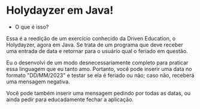 # Holydayzer em Java!

- O que é isso?

Essa é a reedição de um exercício conhecido da Driven Education, o Holydayzer, agora em Java. Se trata de um programa que deve receber uma entrada de data e retornar para o usuário qual o feriado em questão.

Eu o desenvolvi de um modo desnecessariamente completo para praticar essa linguagem que eu tanto amo. Portanto, você pode inserir uma data no formato "DD/MM/2023" e testar se ela é feriado ou não; caso não, receberá uma mensagem negativa. 

Você pode também inserir uma mensagem pedindo por todas as datas, ou ainda pedir para educadamente fechar a aplicação.
